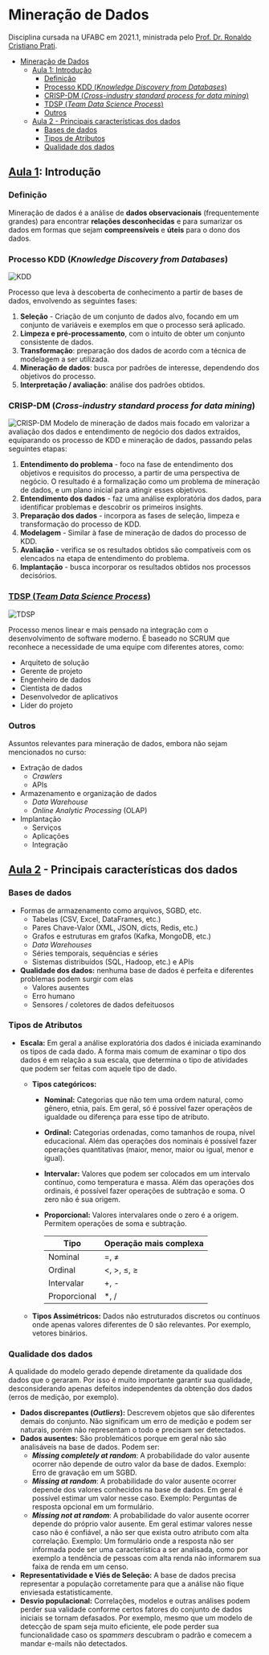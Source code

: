 # Mineração de Dados

Disciplina cursada na UFABC em 2021.1, ministrada pelo [Prof. Dr. Ronaldo Cristiano Prati](http://professor.ufabc.edu.br/~ronaldo.prati/MineracaoDados/grad2021/).

- [Mineração de Dados](#mineração-de-dados)
  - [Aula 1: Introdução](#aula-1-introdução)
    - [Definição](#definição)
    - [Processo KDD (*Knowledge Discovery from Databases*)](#processo-kdd-knowledge-discovery-from-databases)
    - [CRISP-DM (*Cross-industry standard process for data mining*)](#crisp-dm-cross-industry-standard-process-for-data-mining)
    - [TDSP (*Team Data Science Process*)](#tdsp-team-data-science-process)
    - [Outros](#outros)
  - [Aula 2 - Principais características dos dados](#aula-2---principais-características-dos-dados)
    - [Bases de dados](#bases-de-dados)
    - [Tipos de Atributos](#tipos-de-atributos)
    - [Qualidade dos dados](#qualidade-dos-dados)

## [Aula 1](https://youtu.be/udtIrcRKGS8): Introdução

### Definição

Mineração de dados é a análise de **dados observacionais** (frequentemente grandes) para encontrar **relações desconhecidas** e para sumarizar os dados em formas que sejam **compreensíveis** e **úteis** para o dono dos dados.

### Processo KDD (*Knowledge Discovery from Databases*)

![KDD](http://www2.cs.uregina.ca/~dbd/cs831/notes/kdd/kdd.gif)

Processo que leva à descoberta de conhecimento a partir de bases de dados, envolvendo as seguintes fases:

1. **Seleção** - Criação de um conjunto de dados alvo, focando em um conjunto de variáveis e exemplos em que o processo será aplicado.
2. **Limpeza e pré-processamento**, com o intuito de obter um conjunto consistente de dados.
3. **Transformação**: preparação dos dados de acordo com a técnica de modelagem a ser utilizada.
4. **Mineração de dados**: busca por padrões de interesse, dependendo dos objetivos do processo.
5. **Interpretação / avaliação**: análise dos padrões obtidos.

### CRISP-DM (*Cross-industry standard process for data mining*)

![CRISP-DM](https://upload.wikimedia.org/wikipedia/commons/thumb/b/b9/CRISP-DM_Process_Diagram.png/598px-CRISP-DM_Process_Diagram.png)
Modelo de mineração de dados mais focado em valorizar a avaliação dos dados e entendimento de negócio dos dados extraídos, equiparando os processo de KDD e mineração de dados, passando pelas seguintes etapas:

1. **Entendimento do problema** -  foco na fase de entendimento dos objetivos e requisitos do processo, a partir de uma perspectiva de negócio. O resultado é a formalização como um problema de mineração de dados, e um plano inicial para atingir esses objetivos.
2. **Entendimento dos dados** - faz uma análise exploratória dos dados, para identificar problemas e descobrir os primeiros insights.
3. **Preparação dos dados** - incorpora as fases de seleção, limpeza e transformação do processo de KDD.
4. **Modelagem** - Similar à fase de mineração de dados do processo de KDD.
5. **Avaliação** - verifica se os resultados obtidos são compatíveis com os elencados na etapa de entendimento do problema.
6. **Implantação** - busca incorporar os resultados obtidos nos processos decisórios.

### [TDSP (*Team Data Science Process*)](https://docs.microsoft.com/en-us/azure/machine-learning/team-data-science-process/overview)

![TDSP](https://docs.microsoft.com/en-us/azure/machine-learning/team-data-science-process/media/overview/tdsp-lifecycle2.png)

Processo menos linear e mais pensado na integração com o desenvolvimento de software moderno. É baseado no SCRUM que reconhece a necessidade de uma equipe com diferentes atores, como:

- Arquiteto de solução
- Gerente de projeto
- Engenheiro de dados
- Cientista de dados
- Desenvolvedor de aplicativos
- Líder do projeto

### Outros

Assuntos relevantes para mineração de dados, embora não sejam mencionados no curso:

- Extração de dados
  - *Crawlers*
  - APIs
- Armazenamento e organização de dados
  - *Data Warehouse*
  - *Online Analytic Processing* (OLAP)
- Implantação
  - Serviços
  - Aplicações
  - Integração

## [Aula 2](youtu.be/x2J9vgHpyuU) - Principais características dos dados

### Bases de dados

- Formas de armazenamento como arquivos, SGBD, etc.
  - Tabelas (CSV, Excel, DataFrames, etc.)
  - Pares Chave-Valor (XML, JSON, dicts, Redis, etc.)
  - Grafos e estruturas em grafos (Kafka, MongoDB, etc.)
  - *Data Warehouses*
  - Séries temporais, sequências e séries
  - Sistemas distribuídos (SQL, Hadoop, etc.) e APIs
- **Qualidade dos dados:** nenhuma base de dados é perfeita e diferentes problemas podem surgir com elas
  - Valores ausentes
  - Erro humano
  - Sensores / coletores de dados defeituosos

### Tipos de Atributos

- **Escala:** Em geral a análise exploratória dos dados é iniciada examinando os tipos de cada dado. A forma mais comum de examinar o tipo dos dados é em relação a sua escala, que determina o tipo de atividades que podem ser feitas com aquele tipo de dado.
  - **Tipos categóricos:**
    - **Nominal:** Categorias que não tem uma ordem natural, como gênero, etnia, país. Em geral, só é possível fazer operaçẽos de igualdade ou diferença para esse tipo de atributo.
    - **Ordinal:** Categorias ordenadas, como tamanhos de roupa, nível educacional. Além das operações dos nominais é possível fazer operações quantitativas (maior, menor, maior ou igual, menor e igual).
    - **Intervalar:** Valores que podem ser colocados em um intervalo contínuo, como temperatura e massa. Além das operações dos ordinais, é possível fazer operações de subtração e soma. O zero não é sua origem.
    - **Proporcional:** Valores intervalares onde o zero é a origem. Permitem operações de soma e subtração.

      | Tipo         | Operação mais complexa |
      | ------------ | ---------------------- |
      | Nominal      | =, $\neq$              |
      | Ordinal      | <, >, $\leq$, $\geq$   |
      | Intervalar   | +, -                   |
      | Proporcional | *, /                   |

  - **Tipos Assimétricos:** Dados não estruturados discretos ou contínuos onde apenas valores diferentes de 0 são relevantes. Por exemplo, vetores binários.

### Qualidade dos dados

A qualidade do modelo gerado depende diretamente da qualidade dos dados que o geraram. Por isso é muito importante garantir sua qualidade, desconsiderando apenas defeitos independentes da obtenção dos dados (erros de medição, por exemplo).

- **Dados discrepantes (*Outliers*):** Descrevem objetos que são diferentes demais do conjunto. Não significam um erro de medição e podem ser naturais, porém não representam o todo e precisam ser detectados.
- **Dados ausentes:** São problemáticos porque em geral não são analisáveis na base de dados. Podem ser:
  - ***Missing completely at random***: A probabilidade do valor ausente ocorrer não depende de outro valor da base de dados. Exemplo: Erro de gravação em um SGBD.
  - ***Missing at random***: A probabilidade do valor ausente ocorrer depende dos valores conhecidos na base de dados. Em geral é possível estimar um valor nesse caso. Exemplo: Perguntas de resposta opcional em um formulário.
  - ***Missing not at random***: A probabilidade do valor ausente ocorrer depende do próprio valor ausente. Em geral estimar valores nesse caso não é confiável, a não ser que exista outro atributo com alta correlação. Exemplo: Um formulário onde a resposta não ser informada pode ser uma característica a ser analisada, como por exemplo a tendência de pessoas com alta renda não informarem sua faixa de renda em um censo.
- **Representatividade e Viés de Seleção:** A base de dados precisa representar a população corretamente para que a análise não fique enviesada estatisticamente.
- **Desvio populacional:** Correlações, modelos e outras análises podem perder sua validade conforme certos fatores do conjunto de dados iniciais se tornam defasados. Por exemplo, mesmo que um modelo de detecção de spam seja muito eficiente, ele pode perder sua funcionalidade caso os *spammers* descubram o padrão e comecem a mandar e-mails não detectados.
